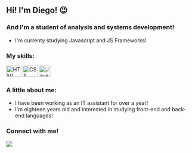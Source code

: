 ## Hi! I'm Diego! 😉
### And I'm a student of analysis and systems development! 
- I'm currenty studying Javascript and JS Frameworks!

### My skills:
<div display="flex">
<img alt="HTML" height="30" width="40" src="https://cdn.jsdelivr.net/gh/devicons/devicon/icons/html5/html5-original.svg">
<img alt="CSS" height="30" width="40" src="https://cdn.jsdelivr.net/gh/devicons/devicon/icons/css3/css3-original.svg"> 
<img alt="Javascript" height="30" width="30" src="https://cdn.jsdelivr.net/gh/devicons/devicon/icons/javascript/javascript-original.svg">


</div>

### A little about me:
- I have been working as an IT assistant for over a year!
- I'm eighteen years old and interested in studying front-end and back-end languages!

### Connect with me!
<a href="https://www.linkedin.com/in/diego-castellini-ramirez-136ba1254/"><img src="https://img.shields.io/badge/LinkedIn-F6F6F6?style=for-the-badge&logo=linkedin&logoColor=blue"> </img></a>
